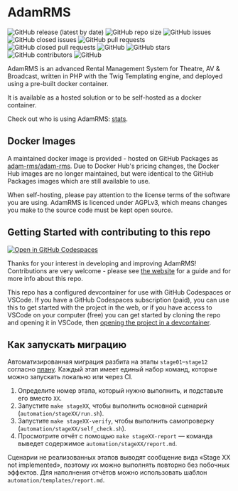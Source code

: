 # AdamRMS

![GitHub release (latest by date)](https://img.shields.io/github/v/release/adam-rms/adam-rms)
![GitHub repo size](https://img.shields.io/github/repo-size/adam-rms/adam-rms)
![GitHub issues](https://img.shields.io/github/issues/adam-rms/adam-rms)
![GitHub closed issues](https://img.shields.io/github/issues-closed/adam-rms/adam-rms)
![GitHub pull requests](https://img.shields.io/github/issues-pr/adam-rms/adam-rms)
![GitHub closed pull requests](https://img.shields.io/github/issues-pr-closed/adam-rms/adam-rms)
![GitHub](https://img.shields.io/github/license/adam-rms/adam-rms)
![GitHub stars](https://img.shields.io/github/stars/adam-rms/adam-rms)
![GitHub contributors](https://img.shields.io/github/contributors/adam-rms/adam-rms)
![GitHub](https://img.shields.io/github/release/adam-rms/adam-rms/all)

AdamRMS is an advanced Rental Management System for Theatre, AV & Broadcast, written in PHP with the Twig Templating engine, and deployed using a pre-built docker container.

It is available as a hosted solution or to be self-hosted as a docker container.

Check out who is using AdamRMS: [stats](https://telemetry.bithell.studio/projects/adam-rms).

## Docker Images

A maintained docker image is provided - hosted on GitHub Packages as [adam-rms/adam-rms](https://github.com/orgs/adam-rms/packages?repo_name=adam-rms). Due to Docker Hub's pricing changes, the Docker Hub images are no longer maintained, but were identical to the GitHub Packages images which are still available to use.

When self-hosting, please pay attention to the license terms of the software you are using. AdamRMS is licenced under AGPLv3, which means changes you make to the source code must be kept open source.

## Getting Started with contributing to this repo

[![Open in GitHub Codespaces](https://github.com/codespaces/badge.svg)](https://github.com/codespaces/new?ref=main&repo=217888995)

Thanks for your interest in developing and improving AdamRMS!
Contributions are very welcome - please see [the website](https://adam-rms.com/contributing) for a guide and for more info about this repo.

This repo has a configured devcontainer for use with GitHub Codespaces or VSCode. If you have a GitHub Codespaces subscription (paid), you can use this to get started with the project in the web, or if you have access to VSCode on your computer (free) you can get started by cloning the repo and opening it in VSCode, then [opening the project in a devcontainer](https://code.visualstudio.com/docs/devcontainers/tutorial).

## Как запускать миграцию

Автоматизированная миграция разбита на этапы `stage01`–`stage12` согласно [плану](docs/migration_plan.md). Каждый этап имеет единый набор команд, которые можно запускать локально или через CI.

1. Определите номер этапа, который нужно выполнить, и подставьте его вместо `XX`.
2. Запустите `make stageXX`, чтобы выполнить основной сценарий (`automation/stageXX/run.sh`).
3. Запустите `make stageXX-verify`, чтобы выполнить самопроверку (`automation/stageXX/self_check.sh`).
4. Просмотрите отчёт с помощью `make stageXX-report` — команда выведет содержимое `automation/stageXX/report.md`.

Сценарии не реализованных этапов выводят сообщение вида «Stage XX not implemented», поэтому их можно выполнять повторно без побочных эффектов. Для наполнения отчётов можно использовать шаблон `automation/templates/report.md`.
